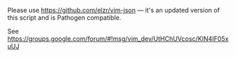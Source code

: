 Please use https://github.com/elzr/vim-json — it's an updated version of this script and is Pathogen compatible. 

See https://groups.google.com/forum/#!msg/vim_dev/UtHChUVcosc/KlN4IF05xuUJ
